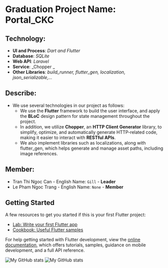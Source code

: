 # Graduation Project Name: Portal_CKC
   ## Technology:
   - **UI and Process**: *Dart and Flutter*
   - **Database**: *SQLite*
   - **Web API**: *Laravel*
   - **Service**: _Chopper _
   - **Other Libraries**: _build_runner, flutter_gen, localization, json_serializable,..._
   ## Describe: 
   
   - We use several technologies in our project as follows:
      - We use the **Flutter** framework to build the user interface, and apply the **BLoC** design pattern for            state management throughout the project.
     - In addition, we utilize **Chopper**, an **HTTP Client Generator** library, to simplify, optimize, and               automatically generate HTTP-related code, making it easier to interact with **RESTful APIs**.
      - We also implement libraries such as localizations, along with flutter_gen, which helps generate and                manage asset paths, including image references.
     
   ## Member: 
   - Tran Thi Ngoc Can - English Name:  `Gill` - **Leader**
   - Le Pham Ngoc Trang - English Name:  `None` - **Member**

## Getting Started

A few resources to get you started if this is your first Flutter project:

- [Lab: Write your first Flutter app](https://docs.flutter.dev/get-started/codelab)
- [Cookbook: Useful Flutter samples](https://docs.flutter.dev/cookbook)

For help getting started with Flutter development, view the
[online documentation](https://docs.flutter.dev/), which offers tutorials,
samples, guidance on mobile development, and a full API reference.

![My GitHub stats](https://github-readme-stats.vercel.app/api?username=SuichiDaito&show_icons=true&theme=radical)
![My GitHub stats](https://github-readme-stats.vercel.app/api?username=LeTrang-1112&show_icons=true&theme=radical)





